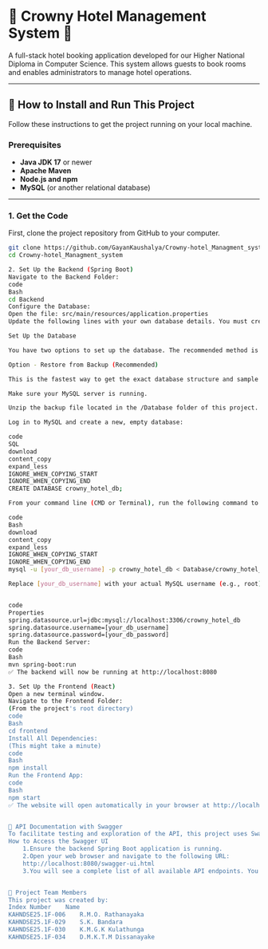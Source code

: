 # 🏨 Crowny Hotel Management System 🏨

A full-stack hotel booking application developed for our Higher National Diploma in Computer Science. This system allows guests to book rooms and enables administrators to manage hotel operations.

---

## 🚀 How to Install and Run This Project

Follow these instructions to get the project running on your local machine.

### Prerequisites

- **Java JDK 17** or newer
- **Apache Maven**
- **Node.js and npm**
- **MySQL** (or another relational database)

---

### 1. Get the Code

First, clone the project repository from GitHub to your computer.

```bash
git clone https://github.com/GayanKaushalya/Crowny-hotel_Managment_system.git
cd Crowny-hotel_Managment_system

2. Set Up the Backend (Spring Boot)
Navigate to the Backend Folder:
code
Bash
cd Backend
Configure the Database:
Open the file: src/main/resources/application.properties
Update the following lines with your own database details. You must create a database named crowny_hotel_db first.

Set Up the Database

You have two options to set up the database. The recommended method is to restore from the provided backup file.

Option - Restore from Backup (Recommended)

This is the fastest way to get the exact database structure and sample data.

Make sure your MySQL server is running.

Unzip the backup file located in the /Database folder of this project. You should get a file named crowny_hotel_dump.sql.

Log in to MySQL and create a new, empty database:

code
SQL
download
content_copy
expand_less
IGNORE_WHEN_COPYING_START
IGNORE_WHEN_COPYING_END
CREATE DATABASE crowny_hotel_db;

From your command line (CMD or Terminal), run the following command to import the data from the dump file. You will be prompted for your MySQL password.

code
Bash
download
content_copy
expand_less
IGNORE_WHEN_COPYING_START
IGNORE_WHEN_COPYING_END
mysql -u [your_db_username] -p crowny_hotel_db < Database/crowny_hotel_dump.sql

Replace [your_db_username] with your actual MySQL username (e.g., root).


code
Properties
spring.datasource.url=jdbc:mysql://localhost:3306/crowny_hotel_db
spring.datasource.username=[your_db_username]
spring.datasource.password=[your_db_password]
Run the Backend Server:
code
Bash
mvn spring-boot:run
✅ The backend will now be running at http://localhost:8080

3. Set Up the Frontend (React)
Open a new terminal window.
Navigate to the Frontend Folder:
(From the project's root directory)
code
Bash
cd frontend
Install All Dependencies:
(This might take a minute)
code
Bash
npm install
Run the Frontend App:
code
Bash
npm start
✅ The website will open automatically in your browser at http://localhost:3000


📖 API Documentation with Swagger
To facilitate testing and exploration of the API, this project uses Swagger UI. Swagger provides interactive API documentation, allowing you to view and test every endpoint directly from your browser.
How to Access the Swagger UI
    1.Ensure the backend Spring Boot application is running.
    2.Open your web browser and navigate to the following URL:
    http://localhost:8080/swagger-ui.html
    3.You will see a complete list of all available API endpoints. You can expand each one to see details and use the "Try it out" button to send live API requests.


👥 Project Team Members
This project was created by:
Index Number	Name
KAHNDSE25.1F-006	R.M.O. Rathanayaka
KAHNDSE25.1F-029	S.K. Bandara
KAHNDSE25.1F-030	K.M.G.K Kulathunga
KAHNDSE25.1F-034	D.M.K.T.M Dissanayake
```
